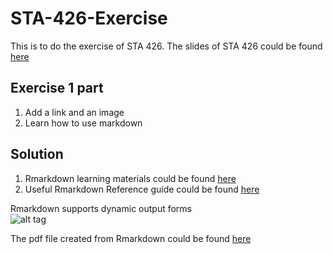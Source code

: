 # STA-426-Exercise
This is to do the exercise of STA 426. The slides of STA 426 could be found [here](https://github.com/sta426hs2016/material)

## Exercise 1 part
1. Add a link and an image
2. Learn how to use markdown

## Solution 
1. Rmarkdown learning materials could be found [here](http://rmarkdown.rstudio.com/)
2. Useful Rmarkdown Reference guide could be found [here](https://www.rstudio.com/wp-content/uploads/2015/03/rmarkdown-reference.pdf)

Rmarkdown supports dynamic output forms   
![alt tag](http://rmarkdown.rstudio.com/images/bandThree2.png)

The pdf file created from Rmarkdown could be found [here](STA-426-Exercise/blob/master/Exercise/Exercise1b.pdf)
